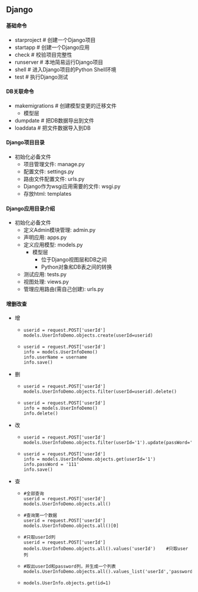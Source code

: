 ## Django

#### 基础命令

- starproject # 创建一个Django项目
- startapp # 创建一个Django应用
- check # 校验项目完整性
- runserver # 本地简易运行Django项目
- shell # 进入Django项目的Python Shell环境
- test # 执行Django测试

#### DB关联命令

- makemigrations # 创建模型变更的迁移文件
  - 模型层
- dumpdate # 把DB数据导出到文件
- loaddata # 把文件数据导入到DB



#### Django项目目录

- 初始化必备文件
  - 项目管理文件: manage.py
  - 配置文件: settings.py
  - 路由文件配置文件: urls.py 
  - Django作为wsgi应用需要的文件: wsgi.py 
  - 存放html: templates



#### Django应用目录介绍

- 初始化必备文件
  - 定义Admin模块管理: admin.py
  - 声明应用: apps.py
  - 定义应用模型: models.py
    - 模型层
      - 位于Django视图层和DB之间
      - Python对象和DB表之间的转换
  - 测试应用: tests.py
  - 视图处理: views.py
  - 管理应用路由(需自己创建): urls.py



#### 增删改查

- 增

  - ```
    userid = request.POST['userId']
    models.UserInfoDemo.objects.create(userId=userid)
    ```

  - ```
    userid = request.POST['userId']
    info = models.UserInfoDemo()
    info.userName = username
    info.save()
    ```

- 删

  - ```
    userid = request.POST['userId']
    models.UserInfoDemo.objects.filter(userId=userid).delete()
    ```

  - ```
    userid = request.POST['userId']
    info = models.UserInfoDemo()
    info.delete()
    ```

- 改

  - ```
    userid = request.POST['userId']
    models.UserInfoDemo.objects.filter(userId='1').update(passWord='111')
    ```

  - ````
    userid = request.POST['userId']
    info = models.UserInfoDemo.objects.get(userId='1')
    info.passWord = '111'
    info.save()
    ````

- 查

  - ```
    #全部查询
    userid = request.POST['userId']
    models.UserInfoDemo.objects.all()
    ```

  - ```
    #查询第一个数据
    userid = request.POST['userId']
    models.UserInfoDemo.objects.all()[0]
    ```

  - ```
    #只取userId列
    userid = request.POST['userId']
    models.UserInfoDemo.objects.all().values('userId')    #只取user列
    ```

  - ```
    #取出userId和password列，并生成一个列表
    models.UserInfoDemo.objects.all().values_list('userId','password')  
    ```

  - ```
    models.UserInfo.objects.get(id=1)
    ```

    

````

````